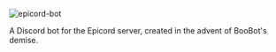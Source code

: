 ![epicord-bot](http://i.imgur.com/qD5QnFo.jpg)

A Discord bot for the Epicord server, created in the advent of BooBot's demise.
